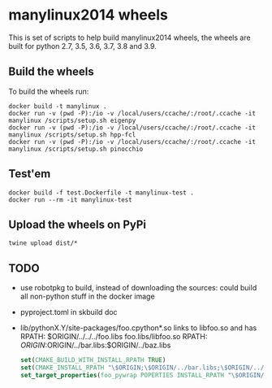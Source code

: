 # manylinux2014 wheels

This is set of scripts to help build manylinux2014 wheels, the wheels are built for
python 2.7, 3.5, 3.6, 3.7, 3.8 and 3.9.


## Build the wheels

To build the wheels run:
```
docker build -t manylinux .
docker run -v (pwd -P):/io -v /local/users/ccache/:/root/.ccache -it manylinux /scripts/setup.sh eigenpy
docker run -v (pwd -P):/io -v /local/users/ccache/:/root/.ccache -it manylinux /scripts/setup.sh hpp-fcl
docker run -v (pwd -P):/io -v /local/users/ccache/:/root/.ccache -it manylinux /scripts/setup.sh pinocchio
```

## Test'em

```
docker build -f test.Dockerfile -t manylinux-test .
docker run --rm -it manylinux-test
```

## Upload the wheels on PyPi

```
twine upload dist/*
```

## TODO

- use robotpkg to build, instead of downloading the sources: could build all non-python stuff in the docker image
- pyproject.toml in skbuild doc
- lib/pythonX.Y/site-packages/foo.cpython\*.so links to libfoo.so and has RPATH: $ORIGIN/../../../foo.libs
  foo.libs/libfoo.so RPATH: $ORIGIN:$ORIGIN/../bar.libs:$ORIGIN/../baz.libs

  ```cmake
  set(CMAKE_BUILD_WITH_INSTALL_RPATH TRUE)
  set(CMAKE_INSTALL_RPATH "\$ORIGIN;\$ORIGIN/../bar.libs;\$ORIGIN/../baz.libs")
  set_target_properties(foo_pywrap POPERTIES INSTALL_RPATH "\$ORIGIN/../../../foo.libs")
  ```
